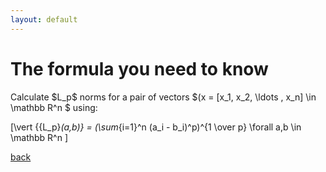 ```yaml
---
layout: default
---
```


# The formula you need to know

<p>
Calculate $L_p$ norms for a pair of vectors $(x = [x_1, x_2, \ldots , x_n] \in \mathbb R^n $ using: 

\[\vert {{L_p}_(a,b)} = (\sum_{i=1}^n (a_i - b_i)^p)^{1 \over p} \forall a,b \in \mathbb R^n \] 
</p>

[back](./)
